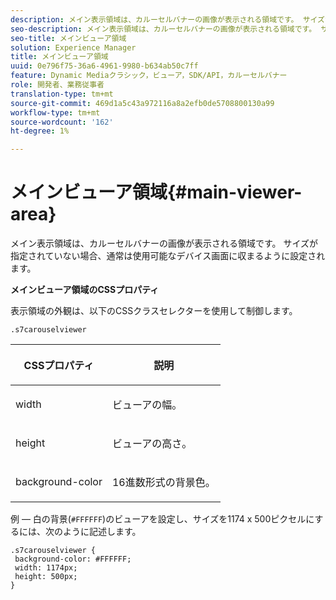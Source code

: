 ```yaml
---
description: メイン表示領域は、カルーセルバナーの画像が表示される領域です。 サイズが指定されていない場合、通常は使用可能なデバイス画面に収まるように設定されます。
seo-description: メイン表示領域は、カルーセルバナーの画像が表示される領域です。 サイズが指定されていない場合、通常は使用可能なデバイス画面に収まるように設定されます。
seo-title: メインビューア領域
solution: Experience Manager
title: メインビューア領域
uuid: 0e796f75-36a6-4961-9980-b634ab50c7ff
feature: Dynamic Mediaクラシック，ビューア，SDK/API，カルーセルバナー
role: 開発者、業務従事者
translation-type: tm+mt
source-git-commit: 469d1a5c43a972116a8a2efb0de5708800130a99
workflow-type: tm+mt
source-wordcount: '162'
ht-degree: 1%

---
```



# メインビューア領域{#main-viewer-area}

メイン表示領域は、カルーセルバナーの画像が表示される領域です。 サイズが指定されていない場合、通常は使用可能なデバイス画面に収まるように設定されます。

<!--<a id="section_061E550C1C1D4DB2BD663A898895B38C"></a>-->

**メインビューア領域のCSSプロパティ**

表示領域の外観は、以下のCSSクラスセレクターを使用して制御します。

```
.s7carouselviewer
```

<table id="table_94EE3F5BBE4547C0B4943471CEE7EDE4"> 
 <thead> 
  <tr> 
   <th colname="col1" class="entry"> <p> CSSプロパティ </p> </th> 
   <th colname="col2" class="entry"> <p>説明 </p> </th> 
  </tr> 
 </thead>
 <tbody> 
  <tr> 
   <td colname="col1"> <p> <span class="codeph"> width </span> </p> </td> 
   <td colname="col2"> <p>ビューアの幅。 </p> </td> 
  </tr> 
  <tr> 
   <td colname="col1"> <p> <span class="codeph"> height </span> </p> </td> 
   <td colname="col2"> <p>ビューアの高さ。 </p> </td> 
  </tr> 
  <tr> 
   <td colname="col1"> <p> <span class="codeph"> background-color  </span> </p> </td> 
   <td colname="col2"> <p> 16進数形式の背景色。 </p> </td> 
  </tr> 
 </tbody> 
</table>

例 — 白の背景(`#FFFFFF`)のビューアを設定し、サイズを1174 x 500ピクセルにするには、次のように記述します。

```
.s7carouselviewer { 
 background-color: #FFFFFF; 
 width: 1174px; 
 height: 500px;  
}
```

